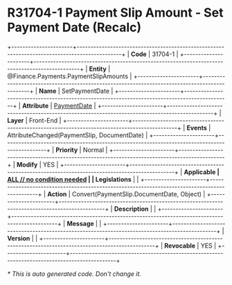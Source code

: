 ﻿---
erp.type: front-end-business-rule
erp.entity: Finance.Payments.PaymentSlipAmounts
---

# R31704-1 Payment Slip Amount - Set Payment Date (Recalc)
+----------------------+----------------------------------------------------------------------------------------------+
| **Code**             | 31704-1                                                                                      |
+----------------------+----------------------------------------------------------------------------------------------+
| **Entity**           | @Finance.Payments.PaymentSlipAmounts                                                         |
+----------------------+----------------------------------------------------------------------------------------------+
| **Name**             | SetPaymentDate                                                                               |
+----------------------+----------------------------------------------------------------------------------------------+
| **Attribute**        | [PaymentDate](../entities/Finance.Payments.PaymentSlipAmounts.md#paymentdate)                |
+----------------------+----------------------------------------------------------------------------------------------+
| **Layer**            | Front-End                                                                                    |
+----------------------+----------------------------------------------------------------------------------------------+
| **Events**           | AttributeChanged(PaymentSlip, DocumentDate)                                                  |
+----------------------+----------------------------------------------------------------------------------------------+
| **Priority**         | Normal                                                                                       |
+----------------------+----------------------------------------------------------------------------------------------+
| **Modify**           | YES                                                                                          |
+----------------------+----------------------------------------------------------------------------------------------+
| **Applicable         | [ALL // no condition needed](xref:applicable-legislations)                                   |
| Legislations**       |                                                                                              |
+----------------------+----------------------------------------------------------------------------------------------+
| **Action**           | Convert(PaymentSlip.DocumentDate, Object)                                                    |
+----------------------+----------------------------------------------------------------------------------------------+
| **Description**      |                                                                                              |
+----------------------+----------------------------------------------------------------------------------------------+
| **Message**          |                                                                                              |
+----------------------+----------------------------------------------------------------------------------------------+
| **Version**          |                                                                                              |
+----------------------+----------------------------------------------------------------------------------------------+
| **Revocable**        | YES                                                                                          |
+----------------------+----------------------------------------------------------------------------------------------+

*\* This is auto generated code. Don't change it.*
